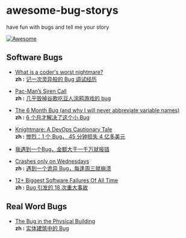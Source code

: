 # awesome-bug-storys
have fun with bugs and tell me your story

[![Awesome](https://awesome.re/badge-flat.svg)](https://awesome.re)


## Software Bugs


- [What is a coder's worst nightmare?](https://www.quora.com/What-is-a-coders-worst-nightmare/answer/Mick-Stute)  
**zh :** [记一次灵异般的 Bug 调试经历](http://blog.jobbole.com/100734/)

- [Pac-Man’s Siren Call](https://medium.com/backchannel/pac-man-s-siren-call-4b589ea1d1e)  
**zh :** [几乎毁掉谷歌吃豆人涂鸦游戏的 bug](http://blog.jobbole.com/112831/)

- [The 6 Month Bug (and why I will never abbreviate variable names)](https://beehollander.wordpress.com/2016/07/08/the-6-month-bug-and-why-i-will-never-abbreviate-variable-names/)  
**zh :** [6 个月才解决了这个小 Bug](http://blog.jobbole.com/107030/)

- [Knightmare: A DevOps Cautionary Tale](https://dougseven.com/2014/04/17/knightmare-a-devops-cautionary-tale/)  
**zh :** [惨烈：1 个 Bug， 45 分钟损失 4 亿多美元](http://blog.jobbole.com/106242/)

- [我遇到一个Bug，金额大于一千万就报错](http://blog.jobbole.com/101765/)  

- [Crashes only on Wednesdays](https://gyrovague.com/2015/07/29/crashes-only-on-wednesdays/)  
**zh :** [遇到一个诡异 Bug，每逢周三就崩溃](http://blog.jobbole.com/95634/)

- [12+ Biggest Software Failures Of All Time](https://www.rankred.com/biggest-software-failures/)  
**zh :** [Bug 引发的 18 次重大事故](http://blog.jobbole.com/104583/)

## Real Word Bugs
- [The Bug in the Physical Building](https://two-wrongs.com/the-bug-in-the-physical-building)  
**zh :** [实体建筑中的 Bug](http://blog.jobbole.com/106719/)




